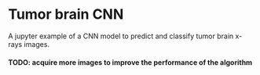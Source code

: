 # Tumor brain CNN
A jupyter example of a CNN model to predict and classify tumor brain x-rays images.

#### TODO: acquire more images to improve the performance of the algorithm
